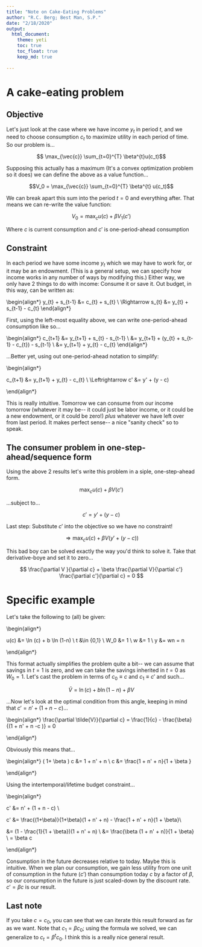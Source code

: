 ```yaml
---
title: "Note on Cake-Eating Problems"
author: "R.C. Berg; Best Man, S.P."
date: "2/18/2020"
output: 
  html_document:
    theme: yeti
    toc: true
    toc_float: true
    keep_md: true
  
---
```




# A cake-eating problem

## Objective

Let's just look at the case where we have income $y_t$ in period $t$, and we need to choose consumption $c_t$ to maximize utility in each period of time. So our problem is...

$$ \max_{\vec{c}} \sum_{t=0}^{T} \beta^{t}u(c_t)$$ 

Supposing this actually has a maximum (It's a convex optimization problem so it does) we can define the above as a value function...

$$V_0 = \max_{\vec{c}} \sum_{t=0}^{T} \beta^{t} u(c_t)$$

We can break apart this sum into the period $t=0$ and everything after. That means we can re-write the value function:

$$V_0 = \max_{c} u(c) + \beta V_{1}(c')$$

Where $c$ is current consumption and $c'$ is one-period-ahead consumption

## Constraint

In each period we have some income $y_t$ which we may have to work for, or it may be an endowment. (This is a general setup, we can specify how income works in any number of ways by modifying this.) Either way, we only have 2 things to do with income: Consume it or save it. Out budget, in this way, can be written as:

\begin{align*} y_{t} + s_{t-1} &= c_{t} + s_{t} \\ \Rightarrow s_{t} &= y_{t} + s_{t-1} - c_{t}
\end{align*}

First, using the left-most equality above, we can write one-period-ahead consumption like so...

\begin{align*} c_{t+1} &= y_{t+1} + s_{t} - s_{t-1} \\ &= y_{t+1} + (y_{t} + s_{t-1} - c_{t})  - s_{t-1} \\ &= y_{t+1} + y_{t} - c_{t}
\end{align*}

...Better yet, using out one-period-ahead notation to simplify:

\begin{align*}

c_{t+1} &= y_{t+1} + y_{t} - c_{t} \\
\Leftrightarrow c' &= y' + (y - c)

\end{align*}

This is really intuitive. Tomorrow we can consume from our income tomorrow (whatever it may be-- it could just be labor income, or it could be a new endowment, or it could be zero!) *plus* whatever we have left over from last period. It makes perfect sense-- a nice "sanity check" so to speak.

## The consumer problem in one-step-ahead/sequence form

Using the above 2 results let's write this problem in a siple, one-step-ahead form.

$$ \max_{c} u(c) + \beta V(c')$$

...subject to...

$$ c' =  y' + (y - c)$$

Last step: Substitute $c'$ into the objective so we have no constraint!

$$ \Rightarrow \max_{c} u(c) + \beta V(y' + (y - c))$$

This bad boy can be solved exactly the way you'd think to solve it. Take that derivative-boye and set it to zero...

$$ \frac{\partial V }{\partial c} + \beta \frac{\partial V}{\partial c'} \frac{\partial c'}{\partial c} = 0 $$

# Specific example

Let's take the following to (all) be given:

\begin{align*}

u(c) &= \ln (c) + b \ln (1-n) \\
t &\in \{0,1\} \\
W_0 &= 1 \\
w &= 1 \\ 
y &= wn = n 

\end{align*}

This format actually simplifies the problem quite a bit-- we can assume that savings in  $t=1$ is zero, and we can take the savings inherited in $t=0$ as $W_0 = 1$. Let's cast the problem in terms of $c_0 \equiv c$ and $c_1 \equiv c'$ and such...

$$ \tilde{V} = \ln (c) + b \ln (1-n) + \beta V $$

...Now let's look at the optimal condition from this angle, keeping in mind that $c' = n' + (1 + n - c)$...

\begin{align*} \frac{\partial \tilde{V}}{\partial c} = \frac{1}{c} - \frac{\beta}{(1 + n' + n -c )} = 0 

\end{align*}

Obviously this means that...

\begin{align*} 
( 1+ \beta ) c &= 1 + n' + n \\
c &= \frac{1 + n' + n}{1 + \beta }

\end{align*}

Using the intertemporal/lifetime budget constraint...

\begin{align*}

 c' &=  n' + (1 + n - c) \\
 
c' &= \frac{(1+\beta)}{1+\beta}(1 + n' + n) - \frac{1 + n' + n}{1 + \beta}\\ 

&= (1 - \frac{1}{1 + \beta})(1 + n' + n) \\
&= \frac{\beta (1 + n' + n)}{1 + \beta} \\
= \beta c

\end{align*} 

Consumption in the future decreases relative to today. Maybe this is intuitive. When we plan our consumption, we gain less utility from one unit of consumption in the future ($c'$) than consumption today $c$ by a factor of $\beta$, so our consumption in the future is just scaled-down by the discount rate. $c' = \beta c$ is our result.

## Last note

If you take $c = c_0$, you can see that we can iterate this result forward as far as we want. Note that $c_1 = \beta c_0$; using the formula we solved, we can generalize to $c_t = \beta^t c_0$. I think this is a really nice general result.
